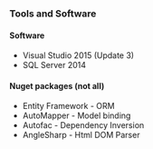 ### Tools and Software

#### Software
* Visual Studio 2015 (Update 3)
* SQL Server 2014

#### Nuget packages (not all)
* Entity Framework - ORM
* AutoMapper - Model binding
* Autofac - Dependency Inversion
* AngleSharp - Html DOM Parser